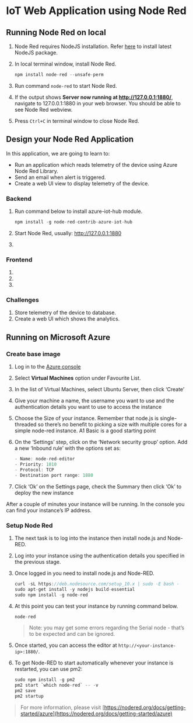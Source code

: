 # IoT Web Application using Node Red

## Running Node Red on local
1. Node Red requires NodeJS installation. Refer [here](https://nodejs.org/en/) to install latest NodeJS package.

2. In local terminal window, install Node Red.
    ```c
    npm install node-red --unsafe-perm
    ```
3. Run command `node-red` to start Node Red.

4. If the output shows **Server now running at http://127.0.0.1:1880/**, navigate to 127.0.0.1:1880 in your web browser. You should be able to see Node Red webview.

5. Press `Ctrl+C` in terminal window to close Node Red.

## Design your Node Red Application

In this application, we are going to learn to:
- Run an application which reads telemetry of the device using Azure Node Red Library.
- Send an email when alert is triggered.
- Create a web UI view to display telemetry of the device.

### Backend
1.  Run command below to install azure-iot-hub module.
    ```c
    npm install -g node-red-contrib-azure-iot-hub
    ```
2. Start Node Red, usually: http://127.0.0.1:1880

3.

### Frontend
1.
2.
3.

### Challenges

1. Store telemetry of the device to database.
2. Create a web UI which shows the analytics.

## Running on Microsoft Azure

### Create base image

1. Log in to the [Azure console](https://portal.azure.com/)

2. Select **Virtual Machines** option under Favourite List.

3. In the list of Virtual Machines, select Ubuntu Server, then click ‘Create’

4. Give your machine a name, the username you want to use and the authentication details you want to use to access the instance

4. Choose the Size of your instance. Remember that node.js is single-threaded so there’s no benefit to picking a size with multiple cores for a simple node-red instance. A1 Basic is a good starting point

5. On the ‘Settings’ step, click on the ‘Network security group’ option. Add a new ‘Inbound rule’ with the options set as:
    ```c
    - Name: node-red-editor
    - Priority: 1010
    - Protocol: TCP
    - Destination port range: 1880
    ```
6. Click ‘Ok’ on the Settings page, check the Summary then click ‘Ok’ to deploy the new instance

After a couple of minutes your instance will be running. In the console you can find your instance’s IP address.

### Setup Node Red

1. The next task is to log into the instance then install node.js and Node-RED.

2. Log into your instance using the authentication details you specified in the previous stage.

3. Once logged in you need to install node.js and Node-RED.

    ```c
    curl -sL https://deb.nodesource.com/setup_10.x | sudo -E bash -
    sudo apt-get install -y nodejs build-essential
    sudo npm install -g node-red
    ```

4. At this point you can test your instance by running command below.
    ```c
    node-red
    ```

    > Note: you may get some errors regarding the Serial node - that’s to be expected and can be ignored.

5. Once started, you can access the editor at `http://<your-instance-ip>:1880/`.

6. To get Node-RED to start automatically whenever your instance is restarted, you can use pm2:

    ```c
    sudo npm install -g pm2
    pm2 start `which node-red` -- -v
    pm2 save
    pm2 startup
    ```

> For more information, please visit [https://nodered.org/docs/getting-started/azure](https://nodered.org/docs/getting-started/azure)

